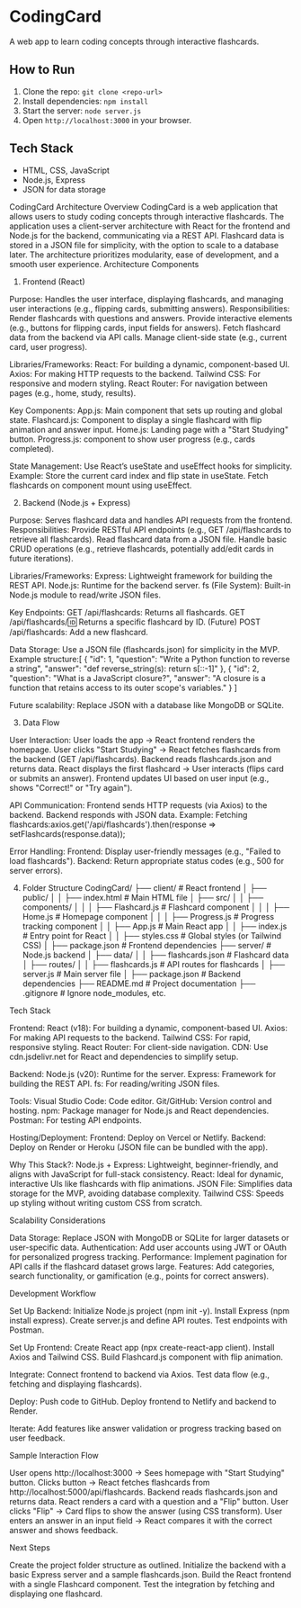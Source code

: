 # CodingCard
A web app to learn coding concepts through interactive flashcards.

## How to Run
1. Clone the repo: `git clone <repo-url>`
2. Install dependencies: `npm install`
3. Start the server: `node server.js`
4. Open `http://localhost:3000` in your browser.

## Tech Stack
- HTML, CSS, JavaScript
- Node.js, Express
- JSON for data storage


CodingCard Architecture
Overview
CodingCard is a web application that allows users to study coding concepts through interactive flashcards. The application uses a client-server architecture with React for the frontend and Node.js for the backend, communicating via a REST API. Flashcard data is stored in a JSON file for simplicity, with the option to scale to a database later. The architecture prioritizes modularity, ease of development, and a smooth user experience.
Architecture Components
1. Frontend (React)

Purpose: Handles the user interface, displaying flashcards, and managing user interactions (e.g., flipping cards, submitting answers).
Responsibilities:
Render flashcards with questions and answers.
Provide interactive elements (e.g., buttons for flipping cards, input fields for answers).
Fetch flashcard data from the backend via API calls.
Manage client-side state (e.g., current card, user progress).


Libraries/Frameworks:
React: For building a dynamic, component-based UI.
Axios: For making HTTP requests to the backend.
Tailwind CSS: For responsive and modern styling.
React Router: For navigation between pages (e.g., home, study, results).


Key Components:
App.js: Main component that sets up routing and global state.
Flashcard.js: Component to display a single flashcard with flip animation and answer input.
Home.js: Landing page with a "Start Studying" button.
Progress.js: component to show user progress (e.g., cards completed).


State Management:
Use React’s useState and useEffect hooks for simplicity.
Example: Store the current card index and flip state in useState.
Fetch flashcards on component mount using useEffect.



2. Backend (Node.js + Express)

Purpose: Serves flashcard data and handles API requests from the frontend.
Responsibilities:
Provide RESTful API endpoints (e.g., GET /api/flashcards to retrieve all flashcards).
Read flashcard data from a JSON file.
Handle basic CRUD operations (e.g., retrieve flashcards, potentially add/edit cards in future iterations).


Libraries/Frameworks:
Express: Lightweight framework for building the REST API.
Node.js: Runtime for the backend server.
fs (File System): Built-in Node.js module to read/write JSON files.


Key Endpoints:
GET /api/flashcards: Returns all flashcards.
GET /api/flashcards/:id: Returns a specific flashcard by ID.
(Future) POST /api/flashcards: Add a new flashcard.


Data Storage:
Use a JSON file (flashcards.json) for simplicity in the MVP.
Example structure:[
  {
    "id": 1,
    "question": "Write a Python function to reverse a string",
    "answer": "def reverse_string(s): return s[::-1]"
  },
  {
    "id": 2,
    "question": "What is a JavaScript closure?",
    "answer": "A closure is a function that retains access to its outer scope's variables."
  }
]


Future scalability: Replace JSON with a database like MongoDB or SQLite.



3. Data Flow

User Interaction:
User loads the app → React frontend renders the homepage.
User clicks "Start Studying" → React fetches flashcards from the backend (GET /api/flashcards).
Backend reads flashcards.json and returns data.
React displays the first flashcard → User interacts (flips card or submits an answer).
Frontend updates UI based on user input (e.g., shows "Correct!" or "Try again").


API Communication:
Frontend sends HTTP requests (via Axios) to the backend.
Backend responds with JSON data.
Example: Fetching flashcards:axios.get('/api/flashcards').then(response => setFlashcards(response.data));



Error Handling:
Frontend: Display user-friendly messages (e.g., "Failed to load flashcards").
Backend: Return appropriate status codes (e.g., 500 for server errors).



4. Folder Structure
CodingCard/
├── client/                     # React frontend
│   ├── public/
│   │   ├── index.html         # Main HTML file
│   ├── src/
│   │   ├── components/
│   │   │   ├── Flashcard.js   # Flashcard component
│   │   │   ├── Home.js        # Homepage component
│   │   │   ├── Progress.js    # Progress tracking component
│   │   ├── App.js             # Main React app
│   │   ├── index.js           # Entry point for React
│   │   ├── styles.css         # Global styles (or Tailwind CSS)
│   ├── package.json           # Frontend dependencies
├── server/                     # Node.js backend
│   ├── data/
│   │   ├── flashcards.json    # Flashcard data
│   ├── routes/
│   │   ├── flashcards.js      # API routes for flashcards
│   ├── server.js              # Main server file
│   ├── package.json           # Backend dependencies
├── README.md                  # Project documentation
├── .gitignore                 # Ignore node_modules, etc.

Tech Stack

Frontend:
React (v18): For building a dynamic, component-based UI.
Axios: For making API requests to the backend.
Tailwind CSS: For rapid, responsive styling.
React Router: For client-side navigation.
CDN: Use cdn.jsdelivr.net for React and dependencies to simplify setup.


Backend:
Node.js (v20): Runtime for the server.
Express: Framework for building the REST API.
fs: For reading/writing JSON files.


Tools:
Visual Studio Code: Code editor.
Git/GitHub: Version control and hosting.
npm: Package manager for Node.js and React dependencies.
Postman: For testing API endpoints.


Hosting/Deployment:
Frontend: Deploy on Vercel or Netlify.
Backend: Deploy on Render or Heroku (JSON file can be bundled with the app).


Why This Stack?:
Node.js + Express: Lightweight, beginner-friendly, and aligns with JavaScript for full-stack consistency.
React: Ideal for dynamic, interactive UIs like flashcards with flip animations.
JSON File: Simplifies data storage for the MVP, avoiding database complexity.
Tailwind CSS: Speeds up styling without writing custom CSS from scratch.



Scalability Considerations

Data Storage: Replace JSON with MongoDB or SQLite for larger datasets or user-specific data.
Authentication: Add user accounts using JWT or OAuth for personalized progress tracking.
Performance: Implement pagination for API calls if the flashcard dataset grows large.
Features: Add categories, search functionality, or gamification (e.g., points for correct answers).

Development Workflow

Set Up Backend:
Initialize Node.js project (npm init -y).
Install Express (npm install express).
Create server.js and define API routes.
Test endpoints with Postman.


Set Up Frontend:
Create React app (npx create-react-app client).
Install Axios and Tailwind CSS.
Build Flashcard.js component with flip animation.


Integrate:
Connect frontend to backend via Axios.
Test data flow (e.g., fetching and displaying flashcards).


Deploy:
Push code to GitHub.
Deploy frontend to Netlify and backend to Render.


Iterate:
Add features like answer validation or progress tracking based on user feedback.



Sample Interaction Flow

User opens http://localhost:3000 → Sees homepage with "Start Studying" button.
Clicks button → React fetches flashcards from http://localhost:5000/api/flashcards.
Backend reads flashcards.json and returns data.
React renders a card with a question and a "Flip" button.
User clicks "Flip" → Card flips to show the answer (using CSS transform).
User enters an answer in an input field → React compares it with the correct answer and shows feedback.

Next Steps

Create the project folder structure as outlined.
Initialize the backend with a basic Express server and a sample flashcards.json.
Build the React frontend with a single Flashcard component.
Test the integration by fetching and displaying one flashcard.

